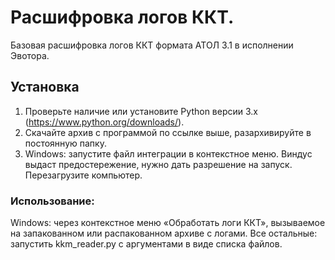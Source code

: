 # Расшифровка логов ККТ.
Базовая расшифровка логов ККТ формата АТОЛ 3.1 в исполнении Эвотора.

## Установка 
1. Проверьте наличие или установите Python версии 3.х (https://www.python.org/downloads/).
2. Скачайте архив с программой по ссылке выше, разархивируйте в постоянную папку.
3. Windows: запустите файл интеграции в контекстное меню. Виндус выдаст предостережение, нужно дать разрешение на запуск.
   Перезагрузите компьютер.

### Использование:

Windows: через контекстное меню «Обработать логи ККТ», вызываемое на запакованном или распакованном архиве с логами.
Все остальные: запустить kkm_reader.py с аргументами в виде списка файлов.

